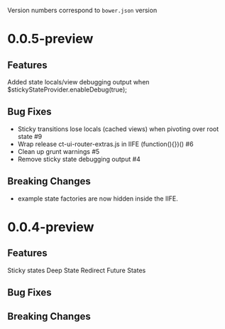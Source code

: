 Version numbers correspond to `bower.json` version

# 0.0.5-preview
## Features
Added state locals/view debugging output when $stickyStateProvider.enableDebug(true);

## Bug Fixes
- Sticky transitions lose locals (cached views) when pivoting over root state #9
- Wrap release ct-ui-router-extras.js in IIFE (function(){})() #6
- Clean up grunt warnings #5
- Remove sticky state debugging output #4

## Breaking Changes
- example state factories are now hidden inside the IIFE.


# 0.0.4-preview
## Features
Sticky states
Deep State Redirect
Future States

## Bug Fixes

## Breaking Changes
